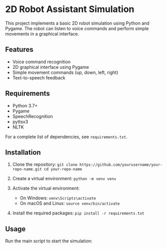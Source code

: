 # 2D Robot Assistant Simulation

This project implements a basic 2D robot simulation using Python and Pygame. The robot can listen to voice commands and perform simple movements in a graphical interface.

## Features

- Voice command recognition
- 2D graphical interface using Pygame
- Simple movement commands (up, down, left, right)
- Text-to-speech feedback

## Requirements

- Python 3.7+
- Pygame
- SpeechRecognition
- pyttsx3
- NLTK

For a complete list of dependencies, see `requirements.txt`.

## Installation

1. Clone the repository:   ```
   git clone https://github.com/yourusername/your-repo-name.git
   cd your-repo-name   ```

2. Create a virtual environment:   ```
   python -m venv venv   ```

3. Activate the virtual environment:
   - On Windows:     ```
     venv\Scripts\activate     ```
   - On macOS and Linux:     ```
     source venv/bin/activate     ```

4. Install the required packages:   ```
   pip install -r requirements.txt   ```

## Usage

Run the main script to start the simulation:
